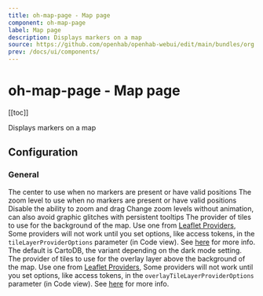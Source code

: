 ```yaml
---
title: oh-map-page - Map page
component: oh-map-page
label: Map page
description: Displays markers on a map
source: https://github.com/openhab/openhab-webui/edit/main/bundles/org.openhab.ui/doc/components/oh-map-page.md
prev: /docs/ui/components/
---
```


# oh-map-page - Map page

<!-- Put a screenshot here if relevant:
![](./images/oh-map-page/header.jpg)
-->

[[toc]]

<!-- Note: you can overwrite the definition-provided description and add your own intro/additional sections instead -->
<!-- DO NOT REMOVE the following comments if you intend to keep the definition-provided description -->
<!-- GENERATED componentDescription -->
Displays markers on a map
<!-- GENERATED /componentDescription -->

## Configuration

<!-- DO NOT REMOVE the following comments -->
<!-- GENERATED props -->
### General
<div class="props">
<PropGroup label="General">
<PropBlock type="TEXT" name="initialCenter" label="Initial Center" context="location">
  <PropDescription>
    The center to use when no markers are present or have valid positions
  </PropDescription>
</PropBlock>
<PropBlock type="TEXT" name="initialZoom" label="Initial Zoom Level">
  <PropDescription>
    The zoom level to use when no markers are present or have valid positions
  </PropDescription>
</PropBlock>
<PropBlock type="BOOLEAN" name="noZoomOrDrag" label="Disable Zooming & Dragging">
  <PropDescription>
    Disable the ability to zoom and drag
  </PropDescription>
</PropBlock>
<PropBlock type="BOOLEAN" name="noZoomAnimation" label="No Zoom Animation">
  <PropDescription>
    Change zoom levels without animation, can also avoid graphic glitches with persistent tooltips
  </PropDescription>
</PropBlock>
<PropBlock type="BOOLEAN" name="noMarkerZoomAnimation" label="Hide Markers during Zoom Animation">
</PropBlock>
<PropBlock type="TEXT" name="tileLayerProvider" label="Provider for the background tiles">
  <PropDescription>
    The provider of tiles to use for the background of the map. Use one from <a class="external text-color-blue" target="_blank" href="https://leaflet-extras.github.io/leaflet-providers/preview/">Leaflet Providers</a>, Some providers will not work until you set options, like access tokens, in the <code>tileLayerProviderOptions</code> parameter (in Code view). See <a class="external text-color-blue" target="_blank" href="https://github.com/leaflet-extras/leaflet-providers#providers-requiring-registration">here</a> for more info. The default is CartoDB, the variant depending on the dark mode setting.
  </PropDescription>
</PropBlock>
<PropBlock type="TEXT" name="overlayTileLayerProvider" label="Provider for the overlay tiles">
  <PropDescription>
    The provider of tiles to use for the overlay layer above the background of the map. Use one from <a class="external text-color-blue" target="_blank" href="https://leaflet-extras.github.io/leaflet-providers/preview/">Leaflet Providers</a>, Some providers will not work until you set options, like access tokens, in the <code>overlayTileLayerProviderOptions</code> parameter (in Code view). See <a class="external text-color-blue" target="_blank" href="https://github.com/leaflet-extras/leaflet-providers#providers-requiring-registration">here</a> for more info. 
  </PropDescription>
</PropBlock>
</PropGroup>
</div>


<!-- GENERATED /props -->

<!-- If applicable describe how properties are forwarded to a underlying component from Framework7, ECharts, etc.:
### Inherited Properties

-->

<!-- If applicable describe the slots recognized by the component and what they represent:
### Slots

#### `default`

The contents of the oh-map-page.

-->

<!-- Add as many examples as desired - put the YAML in a details container when it becomes too long (~150/200+ lines):
## Examples

### Example 1

![](./images/oh-map-page/example1.jpg)

```yaml
component: oh-map-page
config:
  prop1: value1
  prop2: value2
```

### Example 2

![](./images/oh-map-page/example2.jpg)

::: details YAML
```yaml
component: oh-map-page
config:
  prop1: value1
  prop2: value2
slots
```
:::

-->

<!-- Try to clean up URLs to the forum (https://community.openhab.org/t/<threadID>[/<postID>] should suffice)
## Community Resources

- [Community Post 1](https://community.openhab.org/t/12345)
- [Community Post 2](https://community.openhab.org/t/23456)
-->
